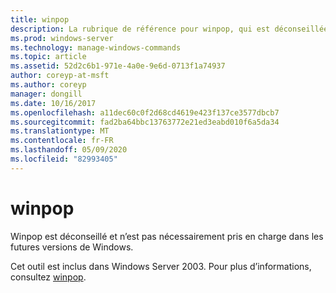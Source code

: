 ```yaml
---
title: winpop
description: La rubrique de référence pour winpop, qui est déconseillée et n’est pas garantie dans les versions ultérieures de Windows.
ms.prod: windows-server
ms.technology: manage-windows-commands
ms.topic: article
ms.assetid: 52d2c6b1-971e-4a0e-9e6d-0713f1a74937
author: coreyp-at-msft
ms.author: coreyp
manager: dongill
ms.date: 10/16/2017
ms.openlocfilehash: a11dec60c0f2d68cd4619e423f137ce3577dbcb7
ms.sourcegitcommit: fad2ba64bbc13763772e21ed3eabd010f6a5da34
ms.translationtype: MT
ms.contentlocale: fr-FR
ms.lasthandoff: 05/09/2020
ms.locfileid: "82993405"
---
```

# <a name="winpop"></a>winpop



Winpop est déconseillé et n’est pas nécessairement pris en charge dans les futures versions de Windows.

Cet outil est inclus dans Windows Server 2003. Pour plus d’informations, consultez [winpop](https://technet.microsoft.com/library/cc772824(v=ws.10).aspx).